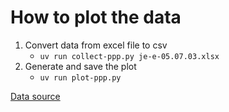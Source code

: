 # How to plot the data

1. Convert data from excel file to csv
   - `uv run collect-ppp.py je-e-05.07.03.xlsx`
2. Generate and save the plot
   - `uv run plot-ppp.py`

[Data source](https://www.bfs.admin.ch/bfs/en/home/statistics/prices/international-price-comparisons.assetdetail.33466089.html)
